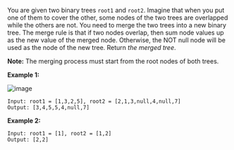You are given two binary trees `root1` and `root2`. Imagine that when you put one of them to cover the other, some nodes of the two trees are overlapped while the others are not. You need to merge the two trees into a new binary tree. The merge rule is that if two nodes overlap, then sum node values up as the new value of the merged node. Otherwise, the NOT null node will be used as the node of the new tree. Return *the merged tree*.

**Note:** The merging process must start from the root nodes of both trees.

**Example 1:**

![image](https://adeveloperdiary.com/algo_practice/problems/images/merge.jpg)

```
Input: root1 = [1,3,2,5], root2 = [2,1,3,null,4,null,7]
Output: [3,4,5,5,4,null,7]
```

**Example 2:**

```
Input: root1 = [1], root2 = [1,2]
Output: [2,2]
```


